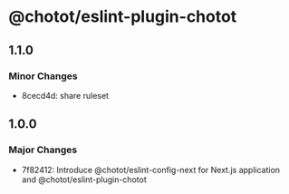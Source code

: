 # @chotot/eslint-plugin-chotot

## 1.1.0

### Minor Changes

- 8cecd4d: share ruleset

## 1.0.0

### Major Changes

- 7f82412: Introduce @chotot/eslint-config-next for Next.js application and @chotot/eslint-plugin-chotot
